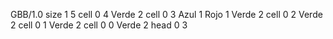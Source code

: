 <gs-board without-header> GBB/1.0
size 1 5
cell 0 4 Verde 2 
cell 0 3 Azul 1 Rojo 1 Verde 2 
cell 0 2 Verde 2 
cell 0 1 Verde 2 
cell 0 0 Verde 2 
head 0 3 </gs-board>